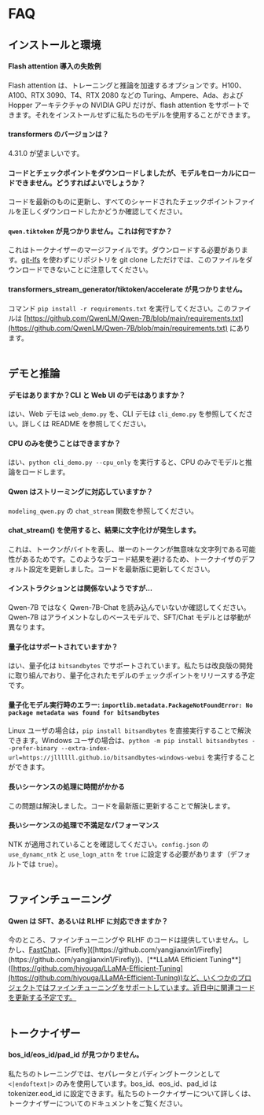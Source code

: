 # FAQ

## インストールと環境

#### Flash attention 導入の失敗例

Flash attention は、トレーニングと推論を加速するオプションです。H100、A100、RTX 3090、T4、RTX 2080 などの Turing、Ampere、Ada、および Hopper アーキテクチャの NVIDIA GPU だけが、flash attention をサポートできます。それをインストールせずに私たちのモデルを使用することができます。

#### transformers のバージョンは？

4.31.0 が望ましいです。

#### コードとチェックポイントをダウンロードしましたが、モデルをローカルにロードできません。どうすればよいでしょうか？

コードを最新のものに更新し、すべてのシャードされたチェックポイントファイルを正しくダウンロードしたかどうか確認してください。

#### `qwen.tiktoken` が見つかりません。これは何ですか？

これはトークナイザーのマージファイルです。ダウンロードする必要があります。[git-lfs](https://git-lfs.com) を使わずにリポジトリを git clone しただけでは、このファイルをダウンロードできないことに注意してください。

#### transformers_stream_generator/tiktoken/accelerate が見つかりません。

コマンド `pip install -r requirements.txt` を実行してください。このファイルは [https://github.com/QwenLM/Qwen-7B/blob/main/requirements.txt](https://github.com/QwenLM/Qwen-7B/blob/main/requirements.txt) にあります。
<br><br>



## デモと推論

#### デモはありますか？CLI と Web UI のデモはありますか？

はい、Web デモは `web_demo.py` を、CLI デモは `cli_demo.py` を参照してください。詳しくは README を参照してください。



#### CPU のみを使うことはできますか？

はい、`python cli_demo.py --cpu_only` を実行すると、CPU のみでモデルと推論をロードします。

#### Qwen はストリーミングに対応していますか？

`modeling_qwen.py` の `chat_stream` 関数を参照してください。

#### chat_stream() を使用すると、結果に文字化けが発生します。

これは、トークンがバイトを表し、単一のトークンが無意味な文字列である可能性があるためです。このようなデコード結果を避けるため、トークナイザのデフォルト設定を更新しました。コードを最新版に更新してください。

#### インストラクションとは関係ないようですが...

Qwen-7B ではなく Qwen-7B-Chat を読み込んでいないか確認してください。Qwen-7B はアライメントなしのベースモデルで、SFT/Chat モデルとは挙動が異なります。

#### 量子化はサポートされていますか？

はい、量子化は `bitsandbytes` でサポートされています。私たちは改良版の開発に取り組んでおり、量子化されたモデルのチェックポイントをリリースする予定です。

#### 量子化モデル実行時のエラー: `importlib.metadata.PackageNotFoundError: No package metadata was found for bitsandbytes`

Linux ユーザの場合は，`pip install bitsandbytes` を直接実行することで解決できます。Windows ユーザの場合は、`python -m pip install bitsandbytes --prefer-binary --extra-index-url=https://jllllll.github.io/bitsandbytes-windows-webui` を実行することができます。

#### 長いシーケンスの処理に時間がかかる

この問題は解決しました。コードを最新版に更新することで解決します。

#### 長いシーケンスの処理で不満足なパフォーマンス

NTK が適用されていることを確認してください。`config.json` の `use_dynamc_ntk` と `use_logn_attn` を `true` に設定する必要があります（デフォルトでは `true`）。
<br><br>



## ファインチューニング

#### Qwen は SFT、あるいは RLHF に対応できますか？

今のところ、ファインチューニングや RLHF のコードは提供していません。しかし、[FastChat](**[https://github.com/lm-sys/FastChat](https://github.com/lm-sys/FastChat))、[Firefly]([https://github.com/yangjianxin1/Firefly](https://github.com/yangjianxin1/Firefly))、[**LLaMA Efficient Tuning**]([https://github.com/hiyouga/LLaMA-Efficient-Tuning](https://github.com/hiyouga/LLaMA-Efficient-Tuning))など、いくつかのプロジェクトではファインチューニングをサポートしています。近日中に関連コードを更新する予定です。
<br><br>



## トークナイザー

#### bos_id/eos_id/pad_id が見つかりません。

私たちのトレーニングでは、セパレータとパディングトークンとして `<|endoftext|>` のみを使用しています。bos_id、eos_id、pad_id は tokenizer.eod_id に設定できます。私たちのトークナイザーについて詳しくは、トークナイザーについてのドキュメントをご覧ください。

